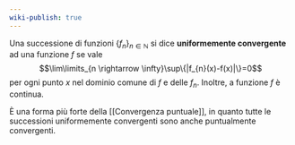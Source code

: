 ```yaml
---
wiki-publish: true
---
```

Una successione di funzioni $\{f_{n}\}_{n\in\mathbb{N}}$ si dice **uniformemente convergente** ad una funzione $f$ se vale
$$\lim\limits_{n \rightarrow \infty}\sup\{|f_{n}(x)-f(x)|\}=0$$
per ogni punto $x$ nel dominio comune di $f$ e delle $f_{n}$. Inoltre, a funzione $f$ è continua.

È una forma più forte della [[Convergenza puntuale]], in quanto tutte le successioni uniformemente convergenti sono anche puntualmente convergenti.